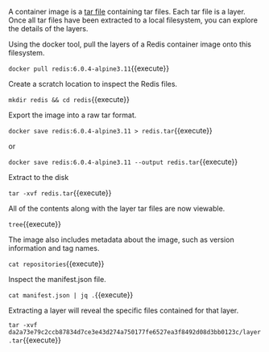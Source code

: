 A container image is a [tar file](https://en.wikipedia.org/wiki/Tar_(computing)) containing tar files. Each tar file is a layer. Once all tar files have been extracted to a local filesystem, you can explore the details of the layers.

Using the docker tool, pull the layers of a Redis container image onto this filesystem.

`docker pull redis:6.0.4-alpine3.11`{{execute}}

Create a scratch location to inspect the Redis files.

`mkdir redis && cd redis`{{execute}}

Export the image into a raw tar format.

`docker save redis:6.0.4-alpine3.11 > redis.tar`{{execute}}

or

`docker save redis:6.0.4-alpine3.11 --output redis.tar`{{execute}}

Extract to the disk

`tar -xvf redis.tar`{{execute}}

All of the contents along with the layer tar files are now viewable.

`tree`{{execute}}

The image also includes metadata about the image, such as version information and tag names.

`cat repositories`{{execute}}

Inspect the manifest.json file.

`cat manifest.json | jq .`{{execute}}

Extracting a layer will reveal the specific files contained for that layer.

`tar -xvf da2a73e79c2ccb87834d7ce3e43d274a750177fe6527ea3f8492d08d3bb0123c/layer.tar`{{execute}}
